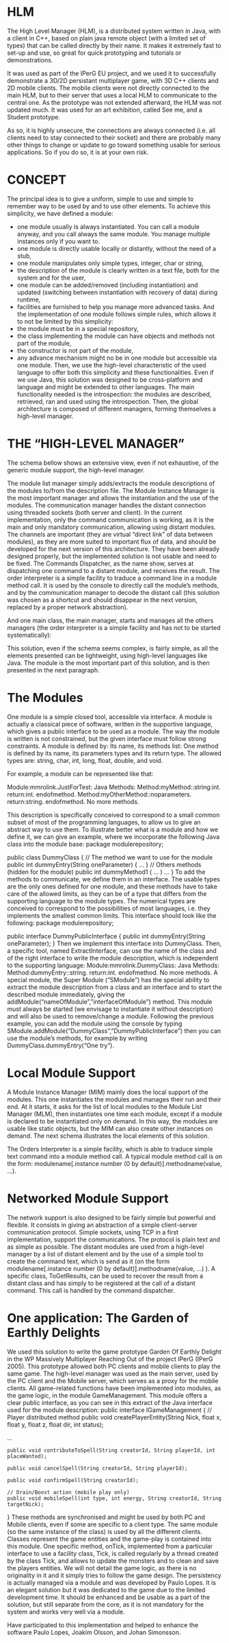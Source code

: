# HLM
The High Level Manager (HLM), is a distributed system written in Java, with a client in C++, based on plain java remote object (with a limited set of types) that can be called directly by their name. It makes it extremely fast to set-up and use, so great for quick prototyping and tutorials or demonstrations.

It was used as part of the IPerG EU project, and we used it to successfully demonstrate a 3D/2D persistant multiplayer game, with 3D C++ clients and 2D mobile clients. The mobile clients were not directly connected to the main HLM, but to their server that uses a local HLM to communicate to the central one.
As the prototype was not extended afterward, the HLM was not updated much. It was used for an art exhibition, called See me, and a Student prototype.

As so, it is highly unsecure, the connections are always connected (i.e. all clients need to stay connected to their socket) and there are probably many other things to change or update to go toward something usable for serious applications. So if you do so, it is at your own risk.

# CONCEPT

The principal idea is to give a uniform, simple to use and simple to remember way to be used by and to use other elements. To achieve this simplicity, we have defined a module:
- one module usually is always instantiated. You can call a module anyway, and you call always the same module. You manage multiple instances only if you want to.
- one module is directly usable locally or distantly, without the need of a stub,
- one module manipulates only simple types, integer, char or string,
- the description of the module is clearly written in a text file, both for the system and for the user,
- one module can be added/removed (including instantiation) and updated (switching between instantiation with recovery of data) during runtime,
- facilities are furnished to help you manage more advanced tasks.
And the implementation of one module follows simple rules, which allows it to not be limited by this simplicity:
- the module must be in a special repository,
- the class implementing the module can have objects and methods not part of the module,
- the constructor is not part of the module,
- any advance mechanism might no be in one module but accessible via one module.
Then, we use the high-level characteristic of the used language to offer both this simplicity and these functionalities. Even if we use Java, this solution was designed to be cross-platform and language and might be extended to other languages. The main functionality needed is the introspection: the modules are described, retrieved, ran and used using the introspection. Then, the global architecture is composed of different managers, forming themselves a high-level manager.

# THE “HIGH-LEVEL MANAGER”

The schema bellow shows an extensive view, even if not exhaustive, of the generic module support, the high-level manager. 

The module list manager simply adds/extracts the module descriptions of the modules to/from the description file. The Module Instance Manager is the most important manager and allows the instantiation and the use of the modules. The communication manager handles the distant connection using threaded sockets (both server and client). In the current implementation, only the command communication is working, as it is the main and only mandatory communication, allowing using distant modules. The channels are important (they are virtual “direct link” of data between modules), as they are more suited to important flux of data, and should be developed for the next version of this architecture. They have been already designed properly, but the implemented solution is not usable and need to be fixed.
The Commands Dispatcher, as the name show, serves at dispatching one command to a distant module, and receives the result.
The order interpreter is a simple facility to traduce a command line in a module method call. It is used by the console to directly call the module’s methods, and by the communication manager to decode the distant call (this solution was chosen as a shortcut and should disappear in the next version, replaced by a proper network abstraction).

And one main class, the main manager, starts and manages all the others managers (the order interpreter is a simple facility and has not to be started systematically):

This solution, even if the schema seems complex, is fairly simple, as all the elements presented can be lightweight, using high-level languages like Java. The module is the most important part of this solution, and is then presented in the next paragraph.

# The Modules

One module is a simple closed tool, accessible via interface. A module is actually a classical piece of software, written in the supportive language, which gives a public interface to be used as a module. The way the module is written is not constrained, but the given interface must follow strong constraints. 
A module is defined by:
Its name, its methods list: One method is defined by its name, its parameters types and its return type.
The allowed types are: string, char, int, long, float, double, and void.

For example, a module can be represented like that:
 
Module:mmrolink.JustForTest: Java
Methods:
Method:myMethod::string:int. return:int. endofmethod. 
Method:myOtherMethod::noparameters. return:string. endofmethod. 
No more methods.

This description is specifically conceived to correspond to a small common subset of most of the programming languages, to allow us to give an abstract way to use them. To illustrate better what is a module and how we define it, we can give an example, where we incorporate the following Java class into the module base:
package modulerepository;

public class DummyClass
{
// The method we want to use for the module
      public int dummyEntry(String oneParameter)
     {
        ...
     }
// Others methods (hidden for the module)
      public int dummyMethod1 ( ... )
        ...
}
To add the methods to communicate, we define them in an interface. The usable types are the only ones defined for one module, and these methods have to take care of the allowed limits, as they can be of a type that differs from the supporting language to the module types. The numerical types are conceived to correspond to the possibilities of most languages, i.e. they implements the smallest common limits. This interface should look like the following:
package modulerepository;

public interface DummyPublicInterface
{
    public int dummyEntry(String oneParameter);
}
Then we implement this interface into DummyClass. Then, a specific tool, named ExtractInterface, can use the name of the class and of the right interface to write the module description, which is independent to the supporting language:
Module:mmrolink.DummyClass: Java
Methods:
Method:dummyEntry::string. return:int. endofmethod.
No more methods.
A special module, the Super Module (“SModule”) has the special ability to extract the module description from a class and an interface and to start the described module immediately, giving the addModule(“nameOfModule”,”interfaceOfModule”) method. This module must always be started (we envisage to instantiate it without description) and will also be used to remove/change a module.
Following the previous example, you can add the module using the console by typing SModule.addModule(“DummyClass”,”DummyPublicInterface”) then you can use the module’s methods, for example by writing DummyClass.dummyEntry(“One try”).

# Local Module Support

A Module Instance Manager (MIM) mainly does the local support of the modules. This one instantiates the modules and manages their run and their end. At it starts, it asks for the list of local modules to the Module List Manager (MLM), then instantiates one time each module, except if a module is declared to be instantiated only on demand. In this way, the modules are usable like static objects, but the MIM can also create other instances on demand. The next schema illustrates the local elements of this solution.

The Orders Interpreter is a simple facility, which is able to traduce simple text command into a module method call. A typical module method call is on the form: modulename[.instance number (0 by default)].methodname(value, …).

# Networked Module Support

The network support is also designed to be fairly simple but powerful and flexible. It consists in giving an abstraction of a simple client-server communication protocol. Simple sockets, using TCP in a first implementation, support the communications. The protocol is plain text and as simple as possible.
The distant modules are used from a high-level manager by a list of distant element and by the use of a simple tool to create the command text, which is send as it (on the form modulename[.instance number (0 by default)].methodname(value, …) ).
A specific class, ToGetResults, can be used to recover the result from a distant class and has simply to be registered at the call of a distant command. This call is handled by the command dispatcher. 

# One application: The Garden of Earthly Delights

We used this solution to write the game prototype Garden Of Earthly Delight in the WP Massively Multiplayer Reaching Out of the project IPerG (IPerG 2005). This prototype allowed both PC clients and mobile clients to play the same game. The high-level manager was used as the main server, used by the PC client and the Mobile server, which serves as a proxy for the mobile clients. All game-related functions have been implemented into modules, as the game logic, in the module GameManagement. This module offers a clear public interface, as you can see in this extract of the Java interface used for the module description:
public interface IGameManagement
{
    // Player distributed method
    public void createPlayerEntity(String Nick, float x, float y, float z, float dir, int status);

…

    public void contributeToSpell(String creatorId, String playerId, int placeWanted);

    public void cancelSpell(String creatorId, String playerId);

    public void confirmSpell(String creatorId);

    // Drain/Boost action (mobile play only)
    public void mobileSpell(int type, int energy, String creatorId, String targetNick);
}
These methods are synchronised and might be used by both PC and Mobile clients, even if some are specific to a client type. The same module (so the same instance of the class) is used by all the different clients. Classes represent the game entities and the game-play is contained into this module. One specific method, onTick, implemented from a particular interface to use a facility class, Tick, is called regularly by a thread created by the class Tick, and allows to update the monsters and to clean and save the players entities. We will not detail the game logic, as there is no originality in it and it simply tries to follow the game design.
The persistency is actually managed via a module and was developed by Paulo Lopes. It is an elegant solution but it was dedicated to the game due to the limited development time. It should be enhanced and be usable as a part of the solution, but still separate from the core, as it is not mandatory for the system and works very well via a module.


Have participated to this implementation and helped to enhance the software Paulo Lopes, Joakim Olsson, and Johan Simonsson.
